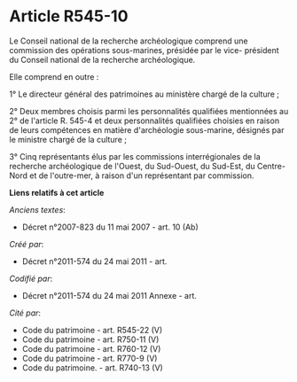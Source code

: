 # Article R545-10

Le Conseil national de la recherche archéologique comprend une commission des opérations sous-marines, présidée par le vice-
président du Conseil national de la recherche archéologique.

Elle comprend en outre :

1° Le directeur général des patrimoines au ministère chargé de la culture ;

2° Deux membres choisis parmi les personnalités qualifiées mentionnées au 2° de l'article R. 545-4 et deux personnalités
qualifiées choisies en raison de leurs compétences en matière d'archéologie sous-marine, désignés par le ministre chargé de
la culture ;

3° Cinq représentants élus par les commissions interrégionales de la recherche archéologique de l'Ouest, du Sud-Ouest, du
Sud-Est, du Centre-Nord et de l'outre-mer, à raison d'un représentant par commission.

**Liens relatifs à cet article**

_Anciens textes_:

  - Décret n°2007-823 du 11 mai 2007 - art. 10 (Ab)

_Créé par_:

  - Décret n°2011-574 du 24 mai 2011  - art.

_Codifié par_:

  - Décret n°2011-574 du 24 mai 2011 Annexe - art.

_Cité par_:

  - Code du patrimoine - art. R545-22 (V)
  - Code du patrimoine - art. R750-11 (V)
  - Code du patrimoine - art. R760-12 (V)
  - Code du patrimoine - art. R770-9 (V)
  - Code du patrimoine. - art. R740-13 (V)
